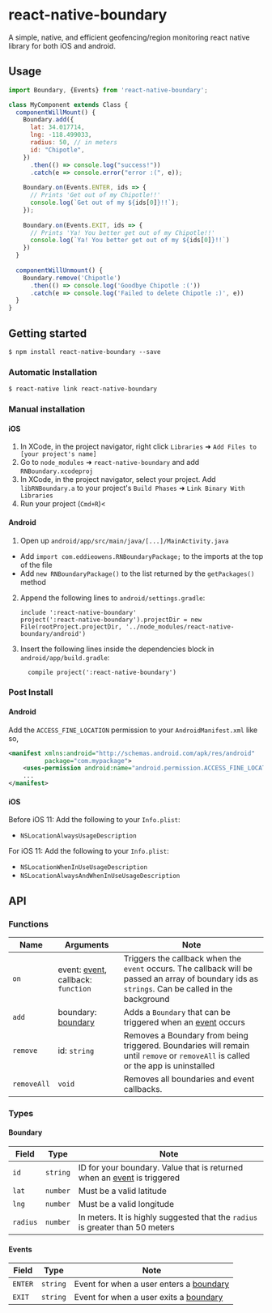 
# react-native-boundary

A simple, native, and efficient geofencing/region monitoring react native library for both iOS and android. 

## Usage
```javascript
import Boundary, {Events} from 'react-native-boundary';

class MyComponent extends Class {
  componentWillMount() {
    Boundary.add({
      lat: 34.017714,
      lng: -118.499033,
      radius: 50, // in meters
      id: "Chipotle",
    })
      .then(() => console.log("success!"))
      .catch(e => console.error("error :(", e));
   
    Boundary.on(Events.ENTER, ids => {
      // Prints 'Get out of my Chipotle!!'
      console.log(`Get out of my ${ids[0]}!!`);
    });
    
    Boundary.on(Events.EXIT, ids => {
      // Prints 'Ya! You better get out of my Chipotle!!'
      console.log(`Ya! You better get out of my ${ids[0]}!!`)
    })
  }
  
  componentWillUnmount() {
    Boundary.remove('Chipotle')
      .then(() => console.log('Goodbye Chipotle :('))
      .catch(e => console.log('Failed to delete Chipotle :)', e))
  }
}
```
## Getting started

`$ npm install react-native-boundary --save`

### Automatic Installation

`$ react-native link react-native-boundary`

### Manual installation


#### iOS

1. In XCode, in the project navigator, right click `Libraries` ➜ `Add Files to [your project's name]`
2. Go to `node_modules` ➜ `react-native-boundary` and add `RNBoundary.xcodeproj`
3. In XCode, in the project navigator, select your project. Add `libRNBoundary.a` to your project's `Build Phases` ➜ `Link Binary With Libraries`
4. Run your project (`Cmd+R`)<

#### Android

1. Open up `android/app/src/main/java/[...]/MainActivity.java`
  - Add `import com.eddieowens.RNBoundaryPackage;` to the imports at the top of the file
  - Add `new RNBoundaryPackage()` to the list returned by the `getPackages()` method
2. Append the following lines to `android/settings.gradle`:
  	```
  	include ':react-native-boundary'
  	project(':react-native-boundary').projectDir = new File(rootProject.projectDir, '../node_modules/react-native-boundary/android')
  	```
3. Insert the following lines inside the dependencies block in `android/app/build.gradle`:
  	```
      compile project(':react-native-boundary')
  	```
  	
### Post Install

#### Android

Add the `ACCESS_FINE_LOCATION` permission to your `AndroidManifest.xml` like so,

```xml
<manifest xmlns:android="http://schemas.android.com/apk/res/android"
          package="com.mypackage">
    <uses-permission android:name="android.permission.ACCESS_FINE_LOCATION"/>
    ...
</manifest>
```

#### iOS
Before iOS 11:
Add the following to your `Info.plist`:
- `NSLocationAlwaysUsageDescription`

For iOS 11:
Add the following to your `Info.plist`:
- `NSLocationWhenInUseUsageDescription`
- `NSLocationAlwaysAndWhenInUseUsageDescription`

## API

### Functions
Name        | Arguments                                     | Note
----------- | --------------------------------------------- | ---
`on`        | event: [event](#events), callback: `function` | Triggers the callback when the `event` occurs. The callback will be passed an array of boundary ids as `strings`. Can be called in the background
`add`       | boundary: [boundary](#boundary)               | Adds a `Boundary` that can be triggered when an [event](#events) occurs
`remove`    | id: `string`                                  | Removes a Boundary from being triggered. Boundaries will remain until `remove` or `removeAll` is called or the app is uninstalled
`removeAll` | `void`                                        | Removes all boundaries and event callbacks.

### Types
#### Boundary
Field    | Type     | Note
-------- | -------- | ----
`id`     | `string` | ID for your boundary. Value that is returned when an [event](#events) is triggered
`lat`    | `number` | Must be a valid latitude
`lng`    | `number` | Must be a valid longitude
`radius` | `number` | In meters. It is highly suggested that the `radius` is greater than 50 meters

#### Events
Field    | Type      | Note
-------- | --------- | ----
`ENTER`  | `string`  | Event for when a user enters a [boundary](#boundary)  
`EXIT`   | `string`  | Event for when a user exits a [boundary](#boundary)

